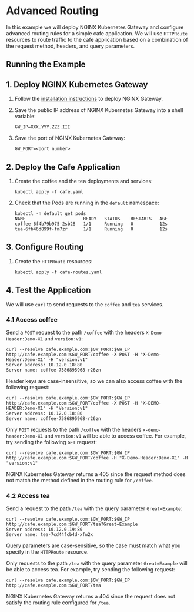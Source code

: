 # Advanced Routing

In this example we will deploy NGINX Kubernetes Gateway and configure advanced routing rules for a simple cafe application. 
We will use `HTTPRoute` resources to route traffic to the cafe application based on a combination of the request method, headers, and query parameters.

## Running the Example

## 1. Deploy NGINX Kubernetes Gateway

1. Follow the [installation instructions](https://github.com/nginxinc/nginx-kubernetes-gateway/blob/main/README.md#run-nginx-gateway) to deploy NGINX Gateway.

1. Save the public IP address of NGINX Kubernetes Gateway into a shell variable:
   
   ```
   GW_IP=XXX.YYY.ZZZ.III
   ```

1. Save the port of NGINX Kubernetes Gateway:
   
   ```
   GW_PORT=<port number>
   ```

## 2. Deploy the Cafe Application  

1. Create the coffee and the tea deployments and services:
   
   ```
   kubectl apply -f cafe.yaml
   ```

1. Check that the Pods are running in the `default` namespace:

   ```
   kubectl -n default get pods
   NAME                      READY   STATUS    RESTARTS   AGE
   coffee-6f4b79b975-2sb28   1/1     Running   0          12s
   tea-6fb46d899f-fm7zr      1/1     Running   0          12s
   ```

## 3. Configure Routing

1. Create the `HTTPRoute` resources:

   ```
   kubectl apply -f cafe-routes.yaml
   ```

## 4. Test the Application

We will use `curl` to send requests to the `coffee` and `tea` services.

### 4.1 Access coffee

Send a `POST` request to the path `/coffee` with the headers `X-Demo-Header:Demo-X1` and `version:v1`:

```
curl --resolve cafe.example.com:$GW_PORT:$GW_IP http://cafe.example.com:$GW_PORT/coffee -X POST -H "X-Demo-Header:Demo-X1" -H "version:v1"
Server address: 10.12.0.18:80
Server name: coffee-7586895968-r26zn
```

Header keys are case-insensitive, so we can also access coffee with the following request:

```
curl --resolve cafe.example.com:$GW_PORT:$GW_IP http://cafe.example.com:$GW_PORT/coffee -X POST -H "X-DEMO-HEADER:Demo-X1" -H "Version:v1"
Server address: 10.12.0.18:80
Server name: coffee-7586895968-r26zn
```

Only `POST` requests to the path `/coffee` with the headers `x-demo-header:Demo-X1` and `version:v1` will be able to access coffee.
For example, try sending the following `GET` request:
```
curl --resolve cafe.example.com:$GW_PORT:$GW_IP http://cafe.example.com:$GW_PORT/coffee -H "X-Demo-Header:Demo-X1" -H "version:v1"
```

NGINX Kubernetes Gateway returns a 405 since the request method does not match the method defined in the routing rule for `/coffee`.

### 4.2 Access tea

Send a request to the path `/tea` with the query parameter `Great=Example`:

```
curl --resolve cafe.example.com:$GW_PORT:$GW_IP http://cafe.example.com:$GW_PORT/tea?Great=Example
Server address: 10.12.0.19:80
Server name: tea-7cd44fcb4d-xfw2x
```

Query parameters are case-sensitive, so the case must match what you specify in the `HTTPRoute` resource.

Only requests to the path `/tea` with the query parameter `Great=Example` will be able to access tea. 
For example, try sending the following request:

```
curl --resolve cafe.example.com:$GW_PORT:$GW_IP http://cafe.example.com:$GW_PORT/tea
```

NGINX Kubernetes Gateway returns a 404 since the request does not satisfy the routing rule configured for `/tea`.
